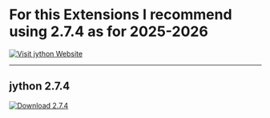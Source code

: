 # For this Extensions I recommend using 2.7.4 as for 2025-2026

[![Visit jython Website](https://img.shields.io/badge/jython-site-blue)](https://central.sonatype.com/artifact/org.python/jython-standalone/versions)

---
## jython 2.7.4

[![Download 2.7.4](https://img.shields.io/badge/jython-site-blue)](https://central.sonatype.com/artifact/org.python/jython-standalone/2.7.4)

